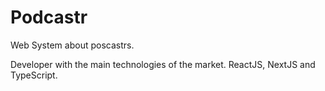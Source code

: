 # Podcastr

Web System about poscastrs.

Developer with the main technologies of the market. ReactJS, NextJS and TypeScript.
